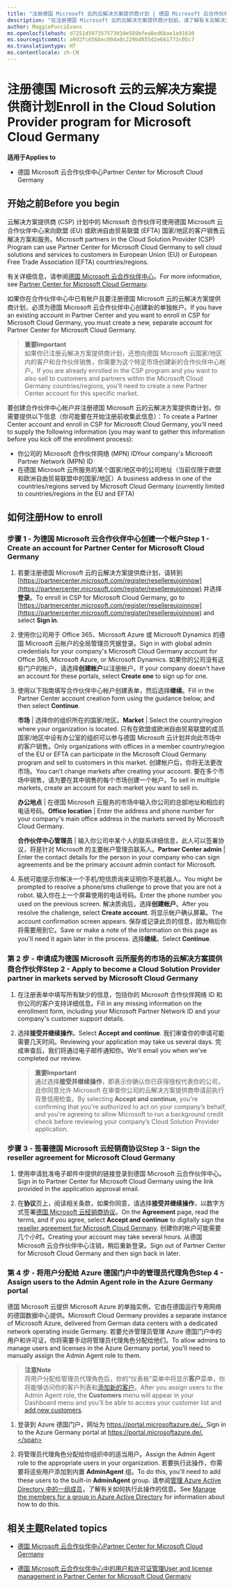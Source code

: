 ```yaml
---
title: "注册德国 Microsoft 云的云解决方案提供商计划 | 德国 Microsoft 云合作伙伴中心"
description: "在注册德国 Microsoft 云的云解决方案提供商计划前，请了解有关云解决方案提供商计划要求的详细信息。"
author: MaggiePucciEvans
ms.openlocfilehash: d7251d597357573010e589bfea8ed6bae1a91630
ms.sourcegitcommit: a9d2fc656bec004a0c229bd855d2e661773c05c7
ms.translationtype: HT
ms.contentlocale: zh-CN
---
```

# <a name="enroll-in-the-cloud-solution-provider-program-for-microsoft-cloud-germany"></a><span data-ttu-id="64c55-103">注册德国 Microsoft 云的云解决方案提供商计划</span><span class="sxs-lookup"><span data-stu-id="64c55-103">Enroll in the Cloud Solution Provider program for Microsoft Cloud Germany</span></span>

**<span data-ttu-id="64c55-104">适用于</span><span class="sxs-lookup"><span data-stu-id="64c55-104">Applies to</span></span>**

-  <span data-ttu-id="64c55-105">德国 Microsoft 云合作伙伴中心</span><span class="sxs-lookup"><span data-stu-id="64c55-105">Partner Center for Microsoft Cloud Germany</span></span>

## <a name="before-you-begin"></a><span data-ttu-id="64c55-106">开始之前</span><span class="sxs-lookup"><span data-stu-id="64c55-106">Before you begin</span></span>

<span data-ttu-id="64c55-107">云解决方案提供商 (CSP) 计划中的 Microsoft 合作伙伴可使用德国 Microsoft 云合作伙伴中心来向欧盟 (EU) 或欧洲自由贸易联盟 (EFTA) 国家/地区的客户销售云解决方案和服务。</span><span class="sxs-lookup"><span data-stu-id="64c55-107">Microsoft partners in the Cloud Solution Provider (CSP) Program can use Partner Center for Microsoft Cloud Germany to sell cloud solutions and services to customers in European Union (EU) or European Free Trade Association (EFTA) countries/regions.</span></span>

<span data-ttu-id="64c55-108">有关详细信息，请参阅[德国 Microsoft 云合作伙伴中心](partner-center-for-microsoft-cloud-germany.md)。</span><span class="sxs-lookup"><span data-stu-id="64c55-108">For more information, see [Partner Center for Microsoft Cloud Germany](partner-center-for-microsoft-cloud-germany.md).</span></span>

<span data-ttu-id="64c55-109">如果你在合作伙伴中心中已有帐户且要注册德国 Microsoft 云的云解决方案提供商计划，必须为德国 Microsoft 云合作伙伴中心创建新的单独帐户。</span><span class="sxs-lookup"><span data-stu-id="64c55-109">If you have an existing account in Partner Center and you want to enroll in CSP for Microsoft Cloud Germany, you must create a new, separate account for Partner Center for Microsoft Cloud Germany.</span></span>

>**<span data-ttu-id="64c55-110">重要</span><span class="sxs-lookup"><span data-stu-id="64c55-110">Important</span></span>**<br>
<span data-ttu-id="64c55-111">如果你已注册云解决方案提供商计划，还想向德国 Microsoft 云国家/地区内的客户和合作伙伴销售，你需要为这个特定市场创建新的合作伙伴中心帐户。</span><span class="sxs-lookup"><span data-stu-id="64c55-111">If you are already enrolled in the CSP program and you want to also sell to customers and partners within the Microsoft Cloud Germany countries/regions, you'll need to create a new Partner Center account for this specific market.</span></span>  

<span data-ttu-id="64c55-112">要创建合作伙伴中心帐户并注册德国 Microsoft 云的云解决方案提供商计划，你需要提供以下信息（你可能要在开始注册前收集此信息）：</span><span class="sxs-lookup"><span data-stu-id="64c55-112">To create a Partner Center account and enroll in CSP for Microsoft Cloud Germany, you'll need to supply the following information (you may want to gather this information before you kick off the enrollment process):</span></span>

-  <span data-ttu-id="64c55-113">你公司的 Microsoft 合作伙伴网络 (MPN) ID</span><span class="sxs-lookup"><span data-stu-id="64c55-113">Your company's Microsoft Partner Network (MPN) ID</span></span> 
-  <span data-ttu-id="64c55-114">在德国 Microsoft 云所服务的某个国家/地区中的公司地址（当前仅限于欧盟和欧洲自由贸易联盟中的国家/地区）</span><span class="sxs-lookup"><span data-stu-id="64c55-114">A business address in one of the countries/regions served by Microsoft Cloud Germany (currently limited to countries/regions in the EU and EFTA)</span></span> 

## <a name="how-to-enroll"></a><span data-ttu-id="64c55-115">如何注册</span><span class="sxs-lookup"><span data-stu-id="64c55-115">How to enroll</span></span> 

### <a name="step-1---create-an-account-for-partner-center-for-microsoft-cloud-germany"></a><span data-ttu-id="64c55-116">步骤 1 - 为德国 Microsoft 云合作伙伴中心创建一个帐户</span><span class="sxs-lookup"><span data-stu-id="64c55-116">Step 1 - Create an account for Partner Center for Microsoft Cloud Germany</span></span> 

1.  <span data-ttu-id="64c55-117">若要注册德国 Microsoft 云的云解决方案提供商计划，请转到 [https://partnercenter.microsoft.com/register/resellereujoinnow](https://partnercenter.microsoft.com/register/resellereujoinnow) 并选择**登录**。</span><span class="sxs-lookup"><span data-stu-id="64c55-117">To enroll in CSP for Microsoft Cloud Germany, go to [https://partnercenter.microsoft.com/register/resellereujoinnow](https://partnercenter.microsoft.com/register/resellereujoinnow) and select **Sign in**.</span></span> 

2.  <span data-ttu-id="64c55-118">使用你公司用于 Office 365、Microsoft Azure 或 Microsoft Dynamics 的德国 Microsoft 云帐户的全局管理员凭据登录。</span><span class="sxs-lookup"><span data-stu-id="64c55-118">Sign in with global admin credentials for your company's Microsoft Cloud Germany account for Office 365, Microsoft Azure, or Microsoft Dynamics.</span></span> <span data-ttu-id="64c55-119">如果你的公司没有这些门户的帐户，请选择**创建帐户**以注册帐户。</span><span class="sxs-lookup"><span data-stu-id="64c55-119">If your company doesn't have an account for these portals, select **Create one** to sign up for one.</span></span>

3.  <span data-ttu-id="64c55-120">使用以下指南填写合作伙伴中心帐户创建表单，然后选择**继续**。</span><span class="sxs-lookup"><span data-stu-id="64c55-120">Fill in the Partner Center account creation form using the guidance below, and then select **Continue**.</span></span>   

    <span data-ttu-id="64c55-121">**市场** | 选择你的组织所在的国家/地区。</span><span class="sxs-lookup"><span data-stu-id="64c55-121">**Market** | Select the country/region where your organization is located.</span></span> <span data-ttu-id="64c55-122">只有在欧盟或欧洲自由贸易联盟的成员国家/地区中设有办公室的组织可以参与德国 Microsoft 云计划并向此市场中的客户销售。</span><span class="sxs-lookup"><span data-stu-id="64c55-122">Only organizations with offices in a member country/region of the EU or EFTA can participate in the Microsoft Cloud Germany program and sell to customers in this market.</span></span> <span data-ttu-id="64c55-123">创建帐户后，你将无法更改市场。</span><span class="sxs-lookup"><span data-stu-id="64c55-123">You can’t change markets after creating your account.</span></span> <span data-ttu-id="64c55-124">要在多个市场中销售，请为要在其中销售的每个市场创建一个帐户。</span><span class="sxs-lookup"><span data-stu-id="64c55-124">To sell in multiple markets, create an account for each market you want to sell in.</span></span>

    <span data-ttu-id="64c55-125">**办公地点** | 在德国 Microsoft 云服务的市场中输入你公司的总部地址和相应的电话号码。</span><span class="sxs-lookup"><span data-stu-id="64c55-125">**Office location** | Enter the address and phone number for your company's main office address in the markets served by Microsoft Cloud Germany.</span></span>

    <span data-ttu-id="64c55-126">**合作伙伴中心管理员** | 输入你公司中某个人的联系详细信息，此人可以签署协议，将是针对 Microsoft 的主要帐户管理员联系人。</span><span class="sxs-lookup"><span data-stu-id="64c55-126">**Partner Center admin** | Enter the contact details for the person in your company who can sign agreements and be the primary account admin contact for Microsoft.</span></span> 

4.  <span data-ttu-id="64c55-127">系统可能提示你解决一个手机/短信质询来证明你不是机器人。</span><span class="sxs-lookup"><span data-stu-id="64c55-127">You might be prompted to resolve a phone/sms challenge to prove that you are not a robot.</span></span> <span data-ttu-id="64c55-128">输入你在上一个屏幕使用的电话号码。</span><span class="sxs-lookup"><span data-stu-id="64c55-128">Enter the phone number you used on the previous screen.</span></span> <span data-ttu-id="64c55-129">解决质询后，选择**创建帐户**。</span><span class="sxs-lookup"><span data-stu-id="64c55-129">After you resolve the challenge, select **Create account**.</span></span> <span data-ttu-id="64c55-130">将显示帐户确认屏幕。</span><span class="sxs-lookup"><span data-stu-id="64c55-130">The account confirmation screen appears.</span></span> <span data-ttu-id="64c55-131">保存或记录此页的信息，因为稍后你将需要用到它。</span><span class="sxs-lookup"><span data-stu-id="64c55-131">Save or make a note of the information on this page as you'll need it again later in the process.</span></span> <span data-ttu-id="64c55-132">选择**继续**。</span><span class="sxs-lookup"><span data-stu-id="64c55-132">Select **Continue**.</span></span>

### <a name="step-2---apply-to-become-a-cloud-solution-provider-partner-in-markets-served-by-microsoft-cloud-germany"></a><span data-ttu-id="64c55-133">第 2 步 - 申请成为德国 Microsoft 云所服务的市场的云解决方案提供商合作伙伴</span><span class="sxs-lookup"><span data-stu-id="64c55-133">Step 2 - Apply to become a Cloud Solution Provider partner in markets served by Microsoft Cloud Germany</span></span> 

1.  <span data-ttu-id="64c55-134">在注册表单中填写所有缺少的信息，包括你的 Microsoft 合作伙伴网络 ID 和你公司的客户支持详细信息。</span><span class="sxs-lookup"><span data-stu-id="64c55-134">Fill in any missing information on the enrollment form, including your Microsoft Partner Network ID and your company's customer support details.</span></span> 

2.  <span data-ttu-id="64c55-135">选择**接受并继续操作**。</span><span class="sxs-lookup"><span data-stu-id="64c55-135">Select **Accept and continue**.</span></span> <span data-ttu-id="64c55-136">我们审查你的申请可能需要几天时间。</span><span class="sxs-lookup"><span data-stu-id="64c55-136">Reviewing your application may take us several days.</span></span> <span data-ttu-id="64c55-137">完成审查后，我们将通过电子邮件通知你。</span><span class="sxs-lookup"><span data-stu-id="64c55-137">We'll email you when we've completed our review.</span></span>

    >**<span data-ttu-id="64c55-138">重要</span><span class="sxs-lookup"><span data-stu-id="64c55-138">Important</span></span>**<br>
    <span data-ttu-id="64c55-139">通过选择**接受并继续操作**，即表示你确认你已获得授权代表你的公司，且你同意允许 Microsoft 在审查你公司的云解决方案提供商申请前执行背景信用检查。</span><span class="sxs-lookup"><span data-stu-id="64c55-139">By selecting **Accept and continue**, you're confirming that you're authorized to act on your company’s behalf, and you're agreeing to allow Microsoft to run a background credit check before reviewing your company’s Cloud Solution Provider application.</span></span>

### <a name="step-3---sign-the-reseller-agreement-for-microsoft-cloud-germany"></a><span data-ttu-id="64c55-140">步骤 3 - 签署德国 Microsoft 云经销商协议</span><span class="sxs-lookup"><span data-stu-id="64c55-140">Step 3 - Sign the reseller agreement for Microsoft Cloud Germany</span></span> 

1. <span data-ttu-id="64c55-141">使用申请批准电子邮件中提供的链接登录到德国 Microsoft 云合作伙伴中心。</span><span class="sxs-lookup"><span data-stu-id="64c55-141">Sign in to Partner Center for Microsoft Cloud Germany using the link provided in the application approval email.</span></span> 

2. <span data-ttu-id="64c55-142">在**协议**页上，阅读相关条款，如果你同意，请选择**接受并继续操作**，以数字方式签署[德国 Microsoft 云经销商协议](https://go.microsoft.com/fwlink/p/?linkid=831385)。</span><span class="sxs-lookup"><span data-stu-id="64c55-142">On the **Agreement** page, read the terms, and if you agree, select **Accept and continue** to digitally sign the [reseller agreement for Microsoft Cloud Germany](https://go.microsoft.com/fwlink/p/?linkid=831385).</span></span> <span data-ttu-id="64c55-143">创建你的帐户可能需要几个小时。</span><span class="sxs-lookup"><span data-stu-id="64c55-143">Creating your account may take several hours.</span></span> <span data-ttu-id="64c55-144">从德国 Microsoft 云合作伙伴中心注销，稍后重新登录。</span><span class="sxs-lookup"><span data-stu-id="64c55-144">Sign out of Partner Center for Microsoft Cloud Germany and then sign back in later.</span></span>

### <a name="step-4---assign-users-to-the-admin-agent-role-in-the-azure-germany-portal"></a><span data-ttu-id="64c55-145">第 4 步 - 将用户分配给 Azure 德国门户中的管理员代理角色</span><span class="sxs-lookup"><span data-stu-id="64c55-145">Step 4 - Assign users to the Admin Agent role in the Azure Germany portal</span></span> 

<span data-ttu-id="64c55-146">德国 Microsoft 云提供 Microsoft Azure 的单独实例，它由在德国运行专用网络的德国数据中心提供。</span><span class="sxs-lookup"><span data-stu-id="64c55-146">Microsoft Cloud Germany provides a separate instance of Microsoft Azure, delivered from German data centers with a dedicated network operating inside Germany.</span></span> <span data-ttu-id="64c55-147">若要允许管理员管理 Azure 德国门户中的用户和许可证，你将需要手动将管理员代理角色分配给他们。</span><span class="sxs-lookup"><span data-stu-id="64c55-147">To allow admins to manage users and licenses in the Azure Germany portal, you'll need to manually assign the Admin Agent role to them.</span></span>

>**<span data-ttu-id="64c55-148">注意</span><span class="sxs-lookup"><span data-stu-id="64c55-148">Note</span></span>**<br>
<span data-ttu-id="64c55-149">将用户分配给管理员代理角色后，你的“仪表板”菜单中将显示**客户**菜单，你将能够访问你的客户列表和[添加新的客户](add-a-new-customer.md)。</span><span class="sxs-lookup"><span data-stu-id="64c55-149">After you assign users to the Admin Agent role, the **Customers** menu will appear in your Dashboard menu and you'll be able to access your customer list and [add new customers](add-a-new-customer.md).</span></span>   

1.  <span data-ttu-id="64c55-150">登录到 Azure 德国门户，网址为 https://portal.microsoftazure.de/。</span><span class="sxs-lookup"><span data-stu-id="64c55-150">Sign in to the Azure Germany portal at https://portal.microsoftazure.de/.</span></span>

2.  <span data-ttu-id="64c55-151">将管理员代理角色分配给你组织中的适当用户。</span><span class="sxs-lookup"><span data-stu-id="64c55-151">Assign the Admin Agent role to the appropriate users in your organization.</span></span> <span data-ttu-id="64c55-152">若要执行此操作，你需要将这些用户添加到内置 **AdminAgent** 组。</span><span class="sxs-lookup"><span data-stu-id="64c55-152">To do this, you'll need to add these users to the built-in **AdminAgent** group.</span></span> <span data-ttu-id="64c55-153">请参阅[管理 Azure Active Directory 中的一组成员](https://docs.microsoft.com/azure/active-directory/active-directory-groups-members-azure-portal)，了解有关如何执行此操作的信息。</span><span class="sxs-lookup"><span data-stu-id="64c55-153">See [Manage the members for a group in Azure Active Directory](https://docs.microsoft.com/azure/active-directory/active-directory-groups-members-azure-portal) for information about how to do this.</span></span>
 

## <a name="related-topics"></a><span data-ttu-id="64c55-154">相关主题</span><span class="sxs-lookup"><span data-stu-id="64c55-154">Related topics</span></span>

-  [<span data-ttu-id="64c55-155">德国 Microsoft 云合作伙伴中心</span><span class="sxs-lookup"><span data-stu-id="64c55-155">Partner Center for Microsoft Cloud Germany</span></span>](partner-center-for-microsoft-cloud-germany.md)

-  [<span data-ttu-id="64c55-156">德国 Microsoft 云合作伙伴中心中的用户和许可证管理</span><span class="sxs-lookup"><span data-stu-id="64c55-156">User and license management in Partner Center for Microsoft Cloud Germany</span></span>](user-management-in-partner-center-for-microsoft-cloud-germany.md)


